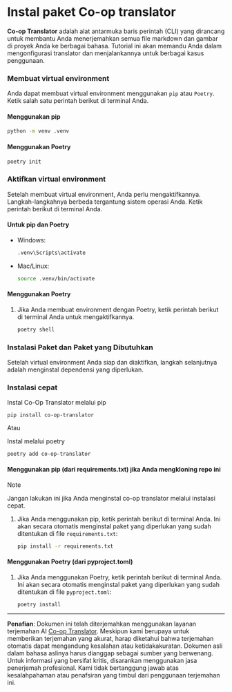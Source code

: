 <!--
CO_OP_TRANSLATOR_METADATA:
{
  "original_hash": "510827ad22a2031a50838919c3594828",
  "translation_date": "2025-10-15T03:38:29+00:00",
  "source_file": "getting_started/command-line-guide/install-package.md",
  "language_code": "id"
}
-->
# Instal paket Co-op translator

**Co-op Translator** adalah alat antarmuka baris perintah (CLI) yang dirancang untuk membantu Anda menerjemahkan semua file markdown dan gambar di proyek Anda ke berbagai bahasa. Tutorial ini akan memandu Anda dalam mengonfigurasi translator dan menjalankannya untuk berbagai kasus penggunaan.

### Membuat virtual environment

Anda dapat membuat virtual environment menggunakan `pip` atau `Poetry`. Ketik salah satu perintah berikut di terminal Anda.

#### Menggunakan pip

```bash
python -m venv .venv
```

#### Menggunakan Poetry

```bash
poetry init
```

### Aktifkan virtual environment

Setelah membuat virtual environment, Anda perlu mengaktifkannya. Langkah-langkahnya berbeda tergantung sistem operasi Anda. Ketik perintah berikut di terminal Anda.

#### Untuk pip dan Poetry

- Windows:

    ```bash
    .venv\Scripts\activate
    ```

- Mac/Linux:

    ```bash
    source .venv/bin/activate
    ```

#### Menggunakan Poetry

1. Jika Anda membuat environment dengan Poetry, ketik perintah berikut di terminal Anda untuk mengaktifkannya.

    ```bash
    poetry shell
    ```

### Instalasi Paket dan Paket yang Dibutuhkan

Setelah virtual environment Anda siap dan diaktifkan, langkah selanjutnya adalah menginstal dependensi yang diperlukan.

### Instalasi cepat

Instal Co-Op Translator melalui pip

```
pip install co-op-translator
```
Atau

Instal melalui poetry
```
poetry add co-op-translator
```

#### Menggunakan pip (dari requirements.txt) jika Anda mengkloning repo ini

> [!NOTE]
> Jangan lakukan ini jika Anda menginstal co-op translator melalui instalasi cepat.

1. Jika Anda menggunakan pip, ketik perintah berikut di terminal Anda. Ini akan secara otomatis menginstal paket yang diperlukan yang sudah ditentukan di file `requirements.txt`:

    ```bash
    pip install -r requirements.txt
    ```

#### Menggunakan Poetry (dari pyproject.toml)

1. Jika Anda menggunakan Poetry, ketik perintah berikut di terminal Anda. Ini akan secara otomatis menginstal paket yang diperlukan yang sudah ditentukan di file `pyproject.toml`:

    ```bash
    poetry install
    ```

---

**Penafian**:
Dokumen ini telah diterjemahkan menggunakan layanan terjemahan AI [Co-op Translator](https://github.com/Azure/co-op-translator). Meskipun kami berupaya untuk memberikan terjemahan yang akurat, harap diketahui bahwa terjemahan otomatis dapat mengandung kesalahan atau ketidakakuratan. Dokumen asli dalam bahasa aslinya harus dianggap sebagai sumber yang berwenang. Untuk informasi yang bersifat kritis, disarankan menggunakan jasa penerjemah profesional. Kami tidak bertanggung jawab atas kesalahpahaman atau penafsiran yang timbul dari penggunaan terjemahan ini.